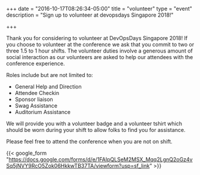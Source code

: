 +++
date = "2016-10-17T08:26:34-05:00"
title = "volunteer"
type = "event"
description = "Sign up to volunteer at devopsdays Singapore 2018!"

+++

Thank you for considering to volunteer at DevOpsDays Singapore 2018!  If you choose to volunteer at the conference we ask that you commit to two or three 1.5 to 1 hour shifts.  The volunteer duties involve a generous amount of social interaction as our volunteers are asked to help our attendees with the conference experience.

Roles include but are not limited to:

- General Help and Direction
- Attendee Checkin
- Sponsor liaison
- Swag Assistance
- Auditorium Assistance

We will provide you with a volunteer badge and a volunteer tshirt which should be worn during your shift to allow folks to find you for assistance.

Please feel free to attend the conference when you are not on shift.

{{< google_form "https://docs.google.com/forms/d/e/1FAIpQLSeM2MSX_Mqq2LgnQ2oGz4vSq5jNVY9RcO5Zok06HkkwTB37TA/viewform?usp=sf_link" >}}
